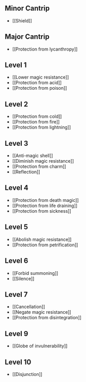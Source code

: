 ## Minor Cantrip

- [[Shield]]

## Major Cantrip

- [[Protection from lycanthropy]]

## Level 1

- [[Lower magic resistance]]
- [[Protection from acid]]
- [[Protection from poison]]

## Level 2

- [[Protection from cold]]
- [[Protection from fire]]
- [[Protection from lightning]]

## Level 3

- [[Anti-magic shell]]
- [[Diminish magic resistance]]
- [[Protection from charm]]
- [[Reflection]]

## Level 4

- [[Protection from death magic]]
- [[Protection from life draining]]
- [[Protection from sickness]]

## Level 5

- [[Abolish magic resistance]]
- [[Protection from petrification]]

## Level 6

- [[Forbid summoning]]
- [[Silence]]

## Level 7

- [[Cancellation]]
- [[Negate magic resistance]]
- [[Protection from disintegration]]

## Level 9

- [[Globe of invulnerability]]

## Level 10

- [[Disjunction]]
